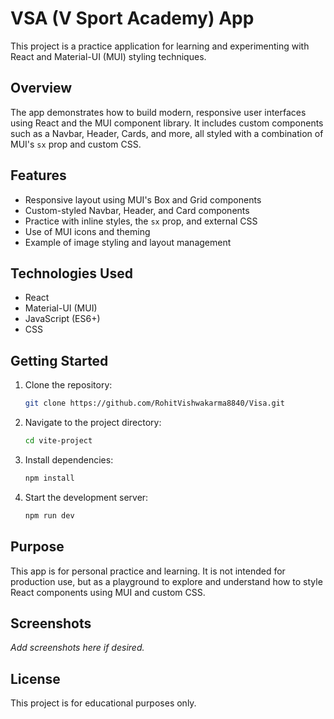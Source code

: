 # VSA (V Sport Academy) App

This project is a practice application for learning and experimenting with React and Material-UI (MUI) styling techniques.

## Overview

The app demonstrates how to build modern, responsive user interfaces using React and the MUI component library. It includes custom components such as a Navbar, Header, Cards, and more, all styled with a combination of MUI's `sx` prop and custom CSS.

## Features
- Responsive layout using MUI's Box and Grid components
- Custom-styled Navbar, Header, and Card components
- Practice with inline styles, the `sx` prop, and external CSS
- Use of MUI icons and theming
- Example of image styling and layout management

## Technologies Used
- React
- Material-UI (MUI)
- JavaScript (ES6+)
- CSS

## Getting Started
1. Clone the repository:
   ```sh
   git clone https://github.com/RohitVishwakarma8840/Visa.git
   ```
2. Navigate to the project directory:
   ```sh
   cd vite-project
   ```
3. Install dependencies:
   ```sh
   npm install
   ```
4. Start the development server:
   ```sh
   npm run dev
   ```
<!-- 5. Open your browser and go to `http://localhost:5173` (or the port shown in your terminal). -->

## Purpose
This app is for personal practice and learning. It is not intended for production use, but as a playground to explore and understand how to style React components using MUI and custom CSS.

## Screenshots
_Add screenshots here if desired._

## License
This project is for educational purposes only.
